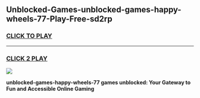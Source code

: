 
## Unblocked-Games-unblocked-games-happy-wheels-77-Play-Free-sd2rp
<h3>
<a href="https://premium76.site?title=unblocked-games-happy-wheels-77&ref=10A">CLICK TO PLAY</a></h3>
<hr>

<h3>
<a href="https://premium76.site?title=unblocked-games-happy-wheels-77&ref=10A">CLICK 2 PLAY</a>
  
</h3>

<a href="https://premium76.site?title=unblocked-games-happy-wheels-77&ref=10A"><img src="https://clearcache.store/games.png"></a>


**unblocked-games-happy-wheels-77 games unblocked: Your Gateway to Fun and Accessible Online Gaming**
